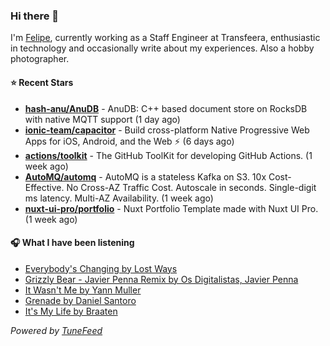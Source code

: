 ### Hi there 👋

I'm [Felipe](https://felipevm.com), currently working as a Staff Engineer at Transfeera, enthusiastic in technology and occasionally write about my experiences. Also a hobby photographer.

#### ⭐ Recent Stars
- **[hash-anu/AnuDB](https://github.com/hash-anu/AnuDB)** - AnuDB: C&#43;&#43; based document store on RocksDB with native MQTT support (1 day ago)
- **[ionic-team/capacitor](https://github.com/ionic-team/capacitor)** - Build cross-platform Native Progressive Web Apps for iOS, Android, and the Web ⚡️ (6 days ago)
- **[actions/toolkit](https://github.com/actions/toolkit)** - The GitHub ToolKit for developing GitHub Actions. (1 week ago)
- **[AutoMQ/automq](https://github.com/AutoMQ/automq)** - AutoMQ is a stateless Kafka on S3. 10x Cost-Effective. No Cross-AZ Traffic Cost. Autoscale in seconds. Single-digit ms latency. Multi-AZ Availability. (1 week ago)
- **[nuxt-ui-pro/portfolio](https://github.com/nuxt-ui-pro/portfolio)** - Nuxt Portfolio Template made with Nuxt UI Pro. (1 week ago)

#### 🎧 What I have been listening
- [Everybody&#39;s Changing by Lost Ways](https://open.spotify.com/track/2vDE7bWfab94TCSCf4qBMA)
- [Grizzly Bear - Javier Penna Remix by Os Digitalistas, Javier Penna](https://open.spotify.com/track/2zDlhpGOeVvc8OsWXWNALV)
- [It Wasn&#39;t Me by Yann Muller](https://open.spotify.com/track/0wJ3NBoSQZ68aUUT5cYPvJ)
- [Grenade by Daniel Santoro](https://open.spotify.com/track/434Pb296F6UKKBx1bZ1duS)
- [It&#39;s My Life by Braaten](https://open.spotify.com/track/2J7zDQM0DgGypa8IzkE9HJ)

_Powered by [TuneFeed](https://tunefeed.app?ref=github.com)_
